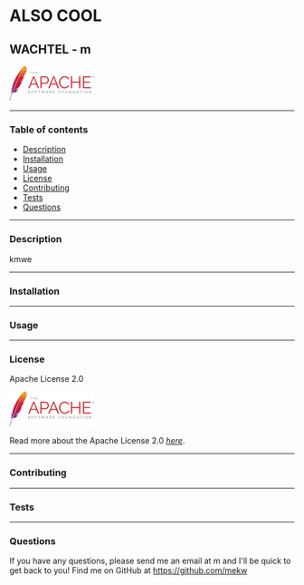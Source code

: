 # ALSO COOL
## WACHTEL - m

![Apache License 2.0 logo](../assets/images/apache.png)

---
### Table of contents
* [Description](#description)
* [Installation](#installation)
* [Usage](#usage)
* [License](#license)
* [Contributing](#contributing)
* [Tests](#tests)
* [Questions](#questions)
---
### Description
kmwe

---
### Installation


---
### Usage


---
### License

Apache License 2.0

![Apache License 2.0 logo](../assets/images/apache.png)

Read more about the Apache License 2.0 *[here](https://www.apache.org/licenses/LICENSE-2.0)*.

---
### Contributing


---
### Tests


---
### Questions
If you have any questions, please send me an email at m and I'll be quick to get back to you! Find me on GitHub at https://github.com/mekw

